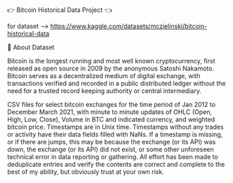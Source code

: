 👉 Bitcoin Historical Data Project 👈

for dataset --> https://www.kaggle.com/datasets/mczielinski/bitcoin-historical-data

📁 About Dataset

Bitcoin is the longest running and most well known cryptocurrency, first released as open source in 2009 by the anonymous Satoshi Nakamoto.
Bitcoin serves as a decentralized medium of digital exchange, with transactions verified and recorded in a public distributed ledger without the need for a trusted record keeping authority or central intermediary.

CSV files for select bitcoin exchanges for the time period of Jan 2012 to December March 2021, with minute to minute updates of OHLC (Open, High, Low, Close), Volume in BTC and indicated currency, and weighted bitcoin price.
Timestamps are in Unix time. Timestamps without any trades or activity have their data fields filled with NaNs. If a timestamp is missing, or if there are jumps, this may be because the exchange (or its API) was down, the exchange (or its API) did not exist, or some other unforeseen technical error in data reporting or gathering. 
All effort has been made to deduplicate entries and verify the contents are correct and complete to the best of my ability, but obviously trust at your own risk.

